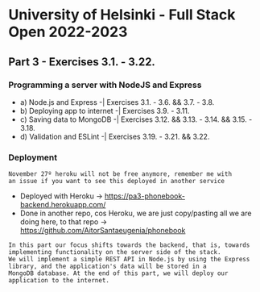 # University of Helsinki - Full Stack Open 2022-2023

## Part 3 - Exercises 3.1. - 3.22.
### Programming a server with NodeJS and Express
- a) Node.js and Express -| Exercises 3.1. - 3.6. && 3.7. - 3.8.
- b) Deploying app to internet -| Exercises 3.9. - 3.11.
- c) Saving data to MongoDB -| Exercises 3.12. && 3.13. - 3.14. && 3.15. - 3.18.
- d) Validation and ESLint -| Exercises 3.19. - 3.21. && 3.22.

### Deployment
<code>November 27º heroku will not be free anymore, remember me with an issue if you want to see this deployed in another service</code>
- Deployed with Heroku -> https://pa3-phonebook-backend.herokuapp.com/
- Done in another repo, cos Heroku, we are just copy/pasting all we are doing here, to that repo -> https://github.com/AitorSantaeugenia/phonebook

~~~ 
In this part our focus shifts towards the backend, that is, towards implementing functionality on the server side of the stack. 
We will implement a simple REST API in Node.js by using the Express library, and the application's data will be stored in a 
MongoDB database. At the end of this part, we will deploy our application to the internet.
~~~